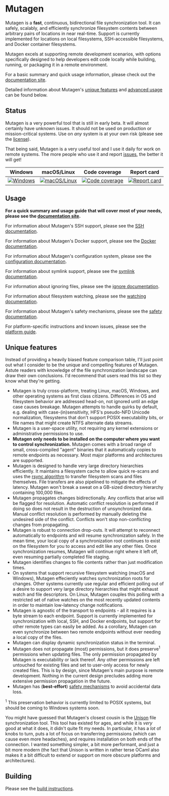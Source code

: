 # Mutagen

Mutagen is a **fast**, continuous, bidirectional file synchronization tool. It
can safely, scalably, and efficiently synchronize filesystem contents between
arbitrary pairs of locations in near real-time. Support is currently implemented
for locations on local filesystems, SSH-accessible filesystems, and Docker
container filesystems.

Mutagen excels at supporting remote development scenarios, with options
specifically designed to help developers edit code locally while building,
running, or packaging it in a remote environment.

For a basic summary and quick usage information, please check out the
[documentation site](https://mutagen.io).

Detailed information about Mutagen's [unique features](#unique-features) and
[advanced usage](#usage) can be found below.


## Status

Mutagen is a very powerful tool that is still in early beta. It will almost
certainly have unknown issues. It should not be used on production or
mission-critical systems. Use on *any* system is at your own risk (please see
the [license](https://github.com/havoc-io/mutagen/blob/master/LICENSE)).

That being said, Mutagen is a very useful tool and I use it daily for work on
remote systems. The more people who use it and report
[issues](https://github.com/havoc-io/mutagen/issues), the better it will get!

| Windows                           | macOS/Linux                                   | Code coverage                           | Report card                           |
| :-------------------------------: | :-------------------------------------------: | :-------------------------------------: | :-----------------------------------: |
| [![Windows][win-badge]][win-link] | [![macOS/Linux][mac-lin-badge]][mac-lin-link] | [![Code coverage][cov-badge]][cov-link] | [![Report card][rc-badge]][rc-link]   |

[win-badge]: https://ci.appveyor.com/api/projects/status/qywidv5a1vf7g3b5/branch/master?svg=true "Windows build status"
[win-link]:  https://ci.appveyor.com/project/havoc-io/mutagen/branch/master "Windows build status"
[mac-lin-badge]: https://travis-ci.org/havoc-io/mutagen.svg?branch=master "macOS/Linux build status"
[mac-lin-link]:  https://travis-ci.org/havoc-io/mutagen "macOS/Linux build status"
[cov-badge]: https://codecov.io/gh/havoc-io/mutagen/branch/master/graph/badge.svg "Code coverage status"
[cov-link]: https://codecov.io/gh/havoc-io/mutagen/tree/master/pkg "Code coverage status"
[rc-badge]: https://goreportcard.com/badge/github.com/havoc-io/mutagen "Report card status"
[rc-link]: https://goreportcard.com/report/github.com/havoc-io/mutagen "Report card status"


## Usage

**For a quick summary and usage guide that will cover most of your needs, please
see the [documentation site](https://mutagen.io).**

For information about Mutagen's SSH support, please see the
[SSH documentation](doc/ssh.md).

For information about Mutagen's Docker support, please see the
[Docker documentation](doc/docker.md).

For information about Mutagen's configuration system, please see the
[configuration documentation](doc/configuration.md).

For information about symlink support, please see the
[symlink documentation](doc/symlinks.md).

For information about ignoring files, please see the
[ignore documentation](doc/ignores.md).

For information about filesystem watching, please see the
[watching documentation](doc/watching.md).

For information about Mutagen's safety mechanisms, please see the
[safety documentation](doc/safety.md).

For platform-specific instructions and known issues, please see the
[platform guide](doc/platforms.md).


## Unique features

Instead of providing a heavily biased feature comparison table, I'll just point
out what I consider to be the unique and compelling features of Mutagen. Astute
readers with knowledge of the file synchronization landscape can draw their own
conclusions. I'd recommend that users read this list so they know what they're
getting.

- Mutagen is truly cross-platform, treating Linux, macOS, Windows, and other
  operating systems as first class citizens. Differences in OS and filesystem
  behavior are addressed head-on, not ignored until an edge case causes
  breakage. Mutagen attempts to handle quirks by default, e.g. dealing with
  case-(in)sensitivity, HFS's pseudo-NFD Unicode normalization, filesystems that
  don't support POSIX executability bits, or file names that might create NTFS
  alternate data streams.
- Mutagen is a user-space utility, not requiring any kernel extensions or
  administrative permissions to use.
- **Mutagen only needs to be installed on the computer where you want to control
  synchronization.** Mutagen comes with a broad range of small, cross-compiled
  "agent" binaries that it automatically copies to remote endpoints as
  necessary. Most major platforms and architectures are supported.
- Mutagen is designed to handle very large directory hierarchies efficiently. It
  maintains a filesystem cache to allow quick re-scans and uses the
  [rsync algorithm](https://rsync.samba.org/tech_report/) to transfer filesystem
  scans and files themselves. File transfers are also pipelined to mitigate the
  effects of latency. Mutagen won't break a sweat on a GB-sized directory
  hierarchy containing 100,000 files.
- Mutagen propagates changes bidirectionally. Any conflicts that arise will be
  flagged for resolution. Automatic conflict resolution is performed if doing so
  does not result in the destruction of unsynchronized data. Manual conflict
  resolution is performed by manually deleting the undesired side of the
  conflict. Conflicts won't stop non-conflicting changes from propagating.
- Mutagen is robust to connection drop-outs. It will attempt to reconnect
  automatically to endpoints and will resume synchronization safely. In the mean
  time, your local copy of a synchronization root continues to exist on the
  filesystem for you to access and edit like any other files. Once
  synchronization resumes, Mutagen will continue right where it left off, even
  resuming partially completed file staging.
- Mutagen identifies changes to file contents rather than just modification
  times.
- On systems that support recursive filesystem watching (macOS and Windows),
  Mutagen effeciently watches synchronization roots for changes. Other systems
  currently use regular and efficient polling out of a desire to support very
  large directory hierarchies that might exhaust watch and file descriptors. On
  Linux, Mutagen couples this polling with a restricted set of native watches on
  the most recently updated contents in order to maintain low-latency change
  notifications.
- Mutagen is agnostic of the transport to endpoints - all it requires is a byte
  stream to each endpoint. Support is currently implemented for synchronization
  with local, SSH, and Docker endpoints, but support for other remote types can
  easily be added. As a corollary, Mutagen can even synchronize between two
  remote endpoints without ever needing a local copy of the files.
- Mutagen can display dynamic synchronization status in the terminal.
- Mutagen does not propagate (most) permissions, but it does
  preserve<sup>1</sup> permissions when updating files. The only permission
  propagated by Mutagen is executability or lack thereof. Any other permissions
  are left untouched for existing files and set to user-only access for newly
  created files. This is by design, since Mutagen's main purpose is remote
  development. Nothing in the current design precludes adding more extensive
  permission propagation in the future.
- Mutagen has (**best-effort**) [safety mechanisms](doc/safety.md) to avoid
  accidental data loss.

<sup>1</sup> This preservation behavior is currently limited to POSIX systems,
but should be coming to Windows systems soon.

You might have guessed that Mutagen's closest cousin is the
[Unison](http://www.cis.upenn.edu/~bcpierce/unison) file synchronization tool.
This tool has existed for ages, and while it is *very* good at what it does, it
didn't quite fit my needs. In particular, it has a *lot* of knobs to turn, puts
a lot of focus on transferring permissions (which can cause even more
headaches), and requires installation on both ends of the connection. I wanted
something simpler, a bit more performant, and just a bit more modern (the fact
that Unison is written in rather terse OCaml also makes it a bit difficult to
extend or support on more obscure platforms and architectures).


## Building

Please see the [build instructions](doc/building.md).

